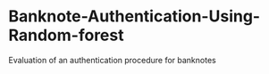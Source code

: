 # Banknote-Authentication-Using-Random-forest
Evaluation of an authentication procedure for banknotes
